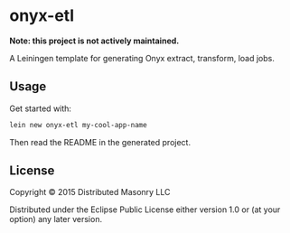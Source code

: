 # onyx-etl

**Note: this project is not actively maintained.**

A Leiningen template for generating Onyx extract, transform, load jobs.

## Usage

Get started with:

```clojure
lein new onyx-etl my-cool-app-name
```

Then read the README in the generated project.

## License

Copyright © 2015 Distributed Masonry LLC

Distributed under the Eclipse Public License either version 1.0 or (at
your option) any later version.
